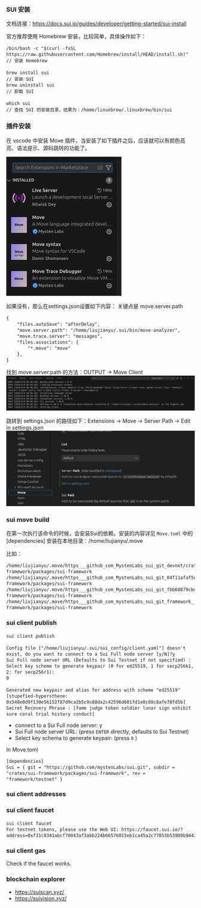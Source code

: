 ### SUI 安装
文档连接：https://docs.sui.io/guides/developer/getting-started/sui-install

官方推荐使用 Homebrew 安装，比较简单，具体操作如下：
```
/bin/bash -c "$(curl -fsSL https://raw.githubusercontent.com/Homebrew/install/HEAD/install.sh)"     // 安装 Homebrew

brew install sui                                                                                    // 安装 SUI
brew uninstall sui                                                                                  // 卸载 SUI

which sui                                                                                           // 查找 SUI 的安装目录，结果为：/home/linuxbrew/.linuxbrew/bin/sui
```

### 插件安装
在 vscode 中安装 Move 插件，当安装了如下插件之后，应该就可以有颜色高亮、语法提示、源码跳转的功能了。

![alt text](../../images/01_hello_01.png)


如果没有，那么在settings.json设置如下内容：
关键点是 move.server.path 
```
{
    "files.autoSave": "afterDelay",
    "move.server.path": "/home/liujianyu/.sui/bin/move-analyzer",
    "move.trace.server": "messages",
    "files.associations": {
        "*.move": "move"
    },
}
```

找到 move.server.path 的方法：OUTPUT -> Move Client
![alt text](../../images/01_hello_02.png)

跳转到 settings.json 的路径如下：Extensions -> Move -> Server Path -> Edit in settings.json
![alt text](../../images/01_hello_03.png)


### sui move build
在第一次执行该命令的时候，会安装Sui的依赖。安装的内容详见 `Move.toml` 中的 [dependencies] 
安装在本地目录：/home/liujianyu/.move

比如：
```
/home/liujianyu/.move/https___github_com_MystenLabs_sui_git_devnet/crates/sui-framework/packages/sui-framework
/home/liujianyu/.move/https___github_com_MystenLabs_sui_git_04f11afaf5e0/crates/sui-framework/packages/sui-framework
/home/liujianyu/.move/https___github_com_MystenLabs_sui_git_fbb68879cbd1/crates/sui-framework/packages/sui-framework
/home/liujianyu/.move/https___github_com_mystenLabs_sui_git_framework__testnet/crates/sui-framework/packages/sui-framework

```


### sui client publish
```shell
sui client publish

Config file ["/home/liujianyu/.sui/sui_config/client.yaml"] doesn't exist, do you want to connect to a Sui Full node server [y/N]?y
Sui Full node server URL (Defaults to Sui Testnet if not specified) : 
Select key scheme to generate keypair (0 for ed25519, 1 for secp256k1, 2: for secp256r1):
0

Generated new keypair and alias for address with scheme "ed25519" [stupefied-hypersthene: 0x548e0d9f130e56152f87d9ca2b5c9c88da2c42596d601fd1e8c88c8afe78fd5b]
Secret Recovery Phrase : [fame judge token soldier lunar sign exhibit sure coral trial history conduct]

```
- connect to a Sui Full node server: y
- Sui Full node server URL:                     (press `ENTER` directly, defaults to Sui Testnet)
- Select key schema to generate keypair:        (press `0` )

In Move.toml
```
[dependencies]
Sui = { git = "https://github.com/mystenLabs/sui.git", subdir = "crates/sui-framework/packages/sui-framework", rev = "framework/testnet" }
```

### sui client addresses

### sui client faucet
```
sui client faucet 
For testnet tokens, please use the Web UI: https://faucet.sui.io/?address=0xf31c8341abcf70043af3abb224b66576015eb1ca45a2c77853b53909b9443575
```

### sui client gas
Check if the faucet works.

### blockchain explorer
- https://suiscan.xyz/
- https://suivision.xyz/


